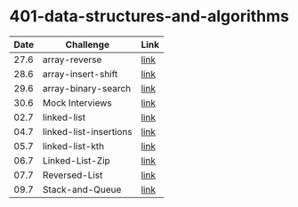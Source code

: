 # 401-data-structures-and-algorithms  
Date | Challenge | Link
--- | --- | ---
27.6 | array-reverse | [link](./arrayReverse/README.md)
28.6 | array-insert-shift | [link](./arrayInsertShift/README.md)
29.6 | array-binary-search | [link](./arrayBinarySearch/README.md)
30.6 | Mock Interviews | [link]()
02.7 | linked-list | [link](./linkedList/README.md)
04.7 | linked-list-insertions | [link](./linkedList/linked-list-insertions.md)
05.7 | linked-list-kth | [link](./linkedList/linked-list-kth.md)
06.7 | Linked-List-Zip | [link](./linkedList/linkedListZip.md)
07.7 | Reversed-List | [link](./linkedList/reversed-list.jpg)
09.7 | Stack-and-Queue | [link](./Stack-and-Queue/README.md)
